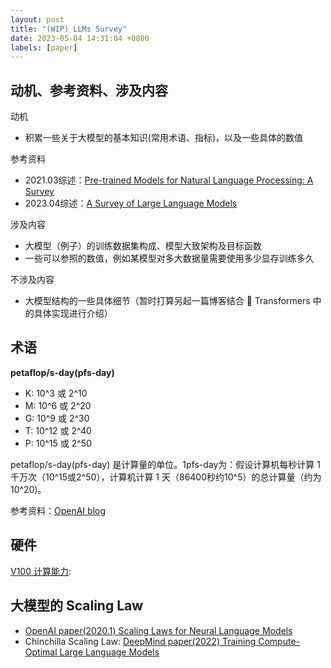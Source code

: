 ```yaml
---
layout: post
title: "(WIP) LLMs Survey"
date: 2023-05-04 14:31:04 +0800
labels: [paper]
---
```


## 动机、参考资料、涉及内容

动机

- 积累一些关于大模型的基本知识(常用术语、指标)，以及一些具体的数值

参考资料

- 2021.03综述：[Pre-trained Models for Natural Language Processing: A Survey](https://arxiv.org/abs/2003.08241)
- 2023.04综述：[A Survey of Large Language Models](https://arxiv.org/abs/2303.18223)

涉及内容

- 大模型（例子）的训练数据集构成、模型大致架构及目标函数
- 一些可以参照的数值，例如某模型对多大数据量需要使用多少显存训练多久

不涉及内容

- 大模型结构的一些具体细节（暂时打算另起一篇博客结合 🤗 Transformers 中的具体实现进行介绍）

## 术语

**petaflop/s-day(pfs-day)**

- K: 10^3 或 2^10
- M: 10^6 或 2^20
- G: 10^9 或 2^30
- T: 10^12 或 2^40
- P: 10^15 或 2^50

petaflop/s-day(pfs-day) 是计算量的单位。1pfs-day为：假设计算机每秒计算 1 千万次（10^15或2^50），计算机计算 1 天（86400秒约10^5）的总计算量（约为10^20)。

参考资料：[OpenAI blog](https://openai.com/research/ai-and-compute)

## 硬件

[V100 计算能力](https://images.nvidia.cn/content/technologies/volta/pdf/volta-v100-datasheet-update-us-1165301-r5.pdf): 

## 大模型的 Scaling Law

- [OpenAI paper(2020.1) Scaling Laws for Neural Language Models](https://arxiv.org/pdf/2001.08361.pdf)
- Chinchilla Scaling Law: [DeepMind paper(2022) Training Compute-Optimal Large Language Models](https://arxiv.org/pdf/2203.15556.pdf)
